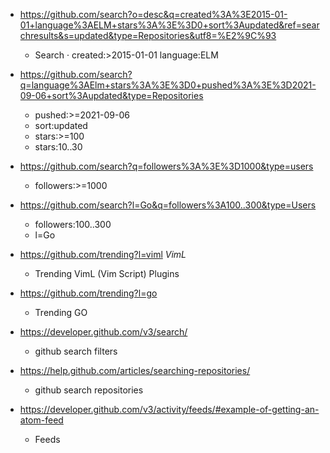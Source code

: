 - https://github.com/search?o=desc&q=created%3A%3E2015-01-01+language%3AELM+stars%3A%3E%3D0+sort%3Aupdated&ref=searchresults&s=updated&type=Repositories&utf8=%E2%9C%93
  - Search · created:>2015-01-01 language:ELM
- https://github.com/search?q=language%3AElm+stars%3A%3E%3D0+pushed%3A%3E%3D2021-09-06+sort%3Aupdated&type=Repositories
  - pushed:>=2021-09-06
  - sort:updated
  - stars:>=100
  - stars:10..30

- https://github.com/search?q=followers%3A%3E%3D1000&type=users
  - followers:>=1000
  
- https://github.com/search?l=Go&q=followers%3A100..300&type=Users
  - followers:100..300
  - l=Go
  
- https://github.com/trending?l=viml *VimL*
  - Trending VimL (Vim Script) Plugins
  
- https://github.com/trending?l=go
  - Trending GO 

- https://developer.github.com/v3/search/
  - github search filters
  
- https://help.github.com/articles/searching-repositories/
  - github search repositories 
  
- https://developer.github.com/v3/activity/feeds/#example-of-getting-an-atom-feed
  - Feeds
